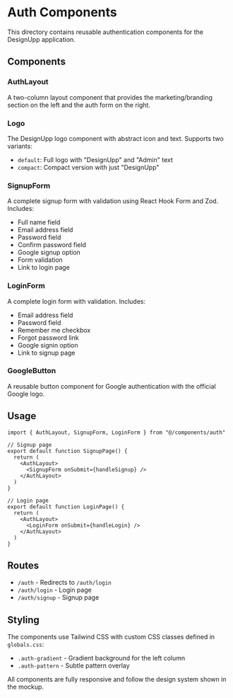 # Auth Components

This directory contains reusable authentication components for the DesignUpp application.

## Components

### AuthLayout
A two-column layout component that provides the marketing/branding section on the left and the auth form on the right.

### Logo
The DesignUpp logo component with abstract icon and text. Supports two variants:
- `default`: Full logo with "DesignUpp" and "Admin" text
- `compact`: Compact version with just "DesignUpp"

### SignupForm
A complete signup form with validation using React Hook Form and Zod. Includes:
- Full name field
- Email address field
- Password field
- Confirm password field
- Google signup option
- Form validation
- Link to login page

### LoginForm
A complete login form with validation. Includes:
- Email address field
- Password field
- Remember me checkbox
- Forgot password link
- Google signin option
- Link to signup page

### GoogleButton
A reusable button component for Google authentication with the official Google logo.

## Usage

```tsx
import { AuthLayout, SignupForm, LoginForm } from "@/components/auth"

// Signup page
export default function SignupPage() {
  return (
    <AuthLayout>
      <SignupForm onSubmit={handleSignup} />
    </AuthLayout>
  )
}

// Login page
export default function LoginPage() {
  return (
    <AuthLayout>
      <LoginForm onSubmit={handleLogin} />
    </AuthLayout>
  )
}
```

## Routes

- `/auth` - Redirects to `/auth/login`
- `/auth/login` - Login page
- `/auth/signup` - Signup page

## Styling

The components use Tailwind CSS with custom CSS classes defined in `globals.css`:
- `.auth-gradient` - Gradient background for the left column
- `.auth-pattern` - Subtle pattern overlay

All components are fully responsive and follow the design system shown in the mockup.
